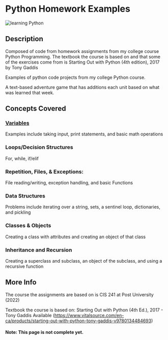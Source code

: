 
# Python Homework Examples

![learning Python](https://www.sololearn.com/Uploads/blogpost_learnpython_1.jpg)

## Description

Composed of code from homework assignments from my college course Python Programming. The textbook the course is based on and that some of the exercises come from is Starting Out with Python (4th edition), 2017 by Tony Gaddis

Examples of python code projects from my college Python course.

A text-based adventure game that has additions each unit based on what was learned that week.


## Concepts Covered
### [Variables](https://github.com/mevelick/PythonHomeworkExamples)
Examples include taking input, print statements, and basic math operations
### Loops/Decision Structures
For, while, if/elif
### Repetition, Files, & Exceptions:
File reading/writing, exception handling, and basic Functions
### Data Structures
Problems include iterating over a string, sets, a sentinel loop, dictionaries, and pickling
### Classes & Objects
Creating a class with attributes and creating an object of that class
### Inheritance and Recursion
Creating a superclass and subclass, an object of the subclass, and using a recursive function

## More Info
The course the assignments are based on is CIS 241 at Post University (2022)

Textbook the course is based on: Starting Out with Python (4th Ed.), 2017 - Tony Gaddis
    Available (https://www.vitalsource.com/en-ca/products/starting-out-with-python-tony-gaddis-v9780134484693)
    
#### Note: This page is not complete yet.
